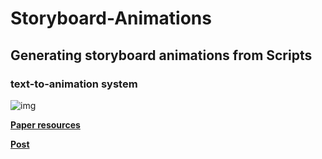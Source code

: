 # Storyboard-Animations
## Generating storyboard animations from Scripts

### text-to-animation system

![img](https://venturebeat.com/wp-content/uploads/2019/04/a719e2ad-2214-42b1-aabb-cec6c9b846c0.png?w=768&strip=all)


[**Paper resources**](https://www.groundai.com/project/generating-animations-from-screenplays/1)

[**Post**](https://venturebeat.com/2019/04/12/disneys-ai-generates-storyboard-animations-from-screenplays/)
